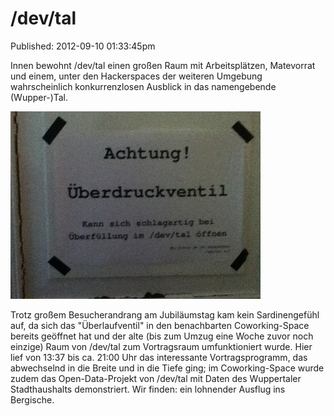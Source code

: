 /dev/tal
==========
Published: 2012-09-10 01:33:45pm

Innen bewohnt /dev/tal einen großen Raum mit Arbeitsplätzen, Matevorrat und einem, unter den Hackerspaces der weiteren Umgebung wahrscheinlich konkurrenzlosen Ausblick in das namengebende (Wupper-)Tal.

<a class="news-picture" href="/media/2012-09-10/617472545.jpg"><img src="/media/2012-09-10//617472545_small.jpg" /></a>

Trotz großem Besucherandrang am Jubiläumstag kam kein Sardinengefühl auf, da sich das  "Überlaufventil" in den benachbarten Coworking-Space bereits geöffnet hat und der alte (bis zum Umzug eine Woche zuvor noch einzige) Raum von /dev/tal zum Vortragsraum umfunktioniert wurde. Hier lief von 13:37 bis ca. 21:00 Uhr das interessante Vortragsprogramm, das abwechselnd in die Breite und in die Tiefe ging; im Coworking-Space wurde zudem das Open-Data-Projekt von /dev/tal mit Daten des Wuppertaler Stadthaushalts  demonstriert. Wir finden: ein lohnender Ausflug ins Bergische.